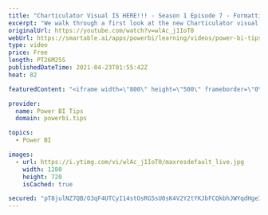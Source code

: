 ```yaml
---
title: "Charticulator Visual IS HERE!!! - Season 1 Episode 7 - Formatting"
excerpt: "We walk through a first look at the new Charticulator visual from Microsoft Power BI team.    This video we are exploring advanced formatting  Official blog post about the visual: https://powerbi.microsoft.com/en-us/blog/announcing-the-new-charticulator-visual-public-preview/  Visit the early version"
originalUrl: https://youtube.com/watch?v=wlAc_j1IoT0
webUrl: https://smartable.ai/apps/powerbi/learning/videos/power-bi-tips-charticulator-visual-is-here-season-1-episode-7-formatting/
type: video
price: Free
length: PT26M25S
publishedDateTime: 2021-04-23T01:55:42Z
heat: 82

featuredContent: "<iframe width=\"800\" height=\"500\" frameborder=\"0\" src=\"https://www.youtube.com/embed/wlAc_j1IoT0\" allow=\"accelerometer; autoplay; encrypted-media; gyroscope; picture-in-picture\" allowfullscreen></iframe>"

provider:
  name: Power BI Tips
  domain: powerbi.tips

topics:
  - Power BI

images:
  - url: https://i.ytimg.com/vi/wlAc_j1IoT0/maxresdefault_live.jpg
    width: 1280
    height: 720
    isCached: true

secured: "pT8julNZ7QB/O3qF4UTCyI14stOsRG5sU0sK4V2Y2tYKJbFCQkbhJWYqdHgeIdM+5qMkvdztH40k8/K34E3lUT3LsOv7dvIEHyQlY+zlsmnYbNE0sTy0V8Ac5MY6X7Pf6EycTVMyGJ0GGeqDO1E/aNbRiTx4SP79Lx5nXQQBAcyGGxvdSQ/xP8TfhFun3LrBu1F8Rd4BPqvSn4UMxoC2MxGgTvfAhKV6D2F6OQFKr4nOoqWQ0dH4lDiDN/5AxtbZKRIVfLSB20nttnRKeN14QMcuHPDKbnnXe8aS8Kea3sC9klEejZMJBWVVd5P40lMwhuogrAnrECthg4W2F5C9UXEFb7bC3B14r3DRC8wHzCY6g8QQTOgSBM915vbylAv+VRQGuKKXvIyJUrbY41t85iFnZGoaQ2KA8SIIxz8ti2E=;jdF1B1yS2O8a2I4hNqiPRw=="
---
```


